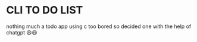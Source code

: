 # CLI TO DO LIST
nothing much a todo app using c
too bored so decided one with the help of chatgpt 😆😆

